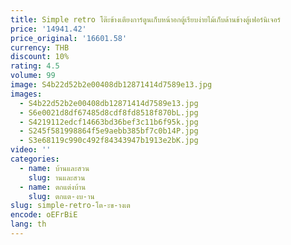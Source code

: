 ```yaml
---
title: Simple retro โต๊ะข้างเตียงการ์ตูนเก็บหน้าอกตู้เรียบง่ายไม้เก็บด้านข้างตู้เฟอร์นิเจอร์
price: '14941.42'
price_original: '16601.58'
currency: THB
discount: 10%
rating: 4.5
volume: 99
image: S4b22d52b2e00408db12871414d7589e13.jpg
images:
  - S4b22d52b2e00408db12871414d7589e13.jpg
  - S6e0021d8df67485d8cdf8fd8518f870bL.jpg
  - S4219112edcf14663bd36bef3c11b6f95k.jpg
  - S245f581998864f5e9aebb385bf7c0b14P.jpg
  - S3e68119c990c492f84343947b1913e2bK.jpg
video: ''
categories:
  - name: บ้านและสวน
    slug: านและสวน
  - name: ตกแต่งบ้าน
    slug: ตกแต-งบ-าน
slug: simple-retro-โต-ะข-างเต
encode: oEFrBiE
lang: th
---
```

  